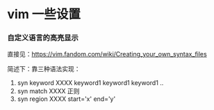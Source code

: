 # vim 一些设置

### 自定义语言的高亮显示
直接见：https://vim.fandom.com/wiki/Creating_your_own_syntax_files

简述下：靠三种语法实现：
1. syn keyword XXXX keyword1 keyword1  keyword1 ..
2. syn match XXXX 正则
3. syn region XXXX start='x' end='y'

